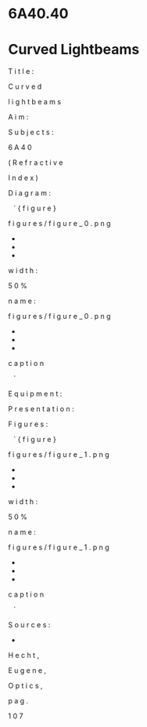 # 6A40.40 
  # Curved Lightbeams 
 
 
T
i
t
l
e
:
 
C
u
r
v
e
d
 
l
i
g
h
t
b
e
a
m
s
 
 
A
i
m
:
 
 
S
u
b
j
e
c
t
s
:
 
6
A
4
0
 
(
R
e
f
r
a
c
t
i
v
e
 
I
n
d
e
x
)
 
D
i
a
g
r
a
m
:
 
 
 
 


`
`
`
{
f
i
g
u
r
e
}
 
f
i
g
u
r
e
s
/
f
i
g
u
r
e
_
0
.
p
n
g
 
 


-
-
-
 
 


w
i
d
t
h
:
 
5
0
%
 
 


n
a
m
e
:
 
f
i
g
u
r
e
s
/
f
i
g
u
r
e
_
0
.
p
n
g
 
 


-
-
-
 
 


c
a
p
t
i
o
n
 
 


`
`
`
 


 
 
 
E
q
u
i
p
m
e
n
t
:
 
 
 
 
P
r
e
s
e
n
t
a
t
i
o
n
:
 
 
F
i
g
u
r
e
s
:
 
 
 


`
`
`
{
f
i
g
u
r
e
}
 
f
i
g
u
r
e
s
/
f
i
g
u
r
e
_
1
.
p
n
g
 
 


-
-
-
 
 


w
i
d
t
h
:
 
5
0
%
 
 


n
a
m
e
:
 
f
i
g
u
r
e
s
/
f
i
g
u
r
e
_
1
.
p
n
g
 
 


-
-
-
 
 


c
a
p
t
i
o
n
 
 


`
`
`
 


 
S
o
u
r
c
e
s
:
 

 * 
 
H
e
c
h
t
,
 
E
u
g
e
n
e
,
 
O
p
t
i
c
s
,
 
p
a
g
.
 
1
0
7

 
 
